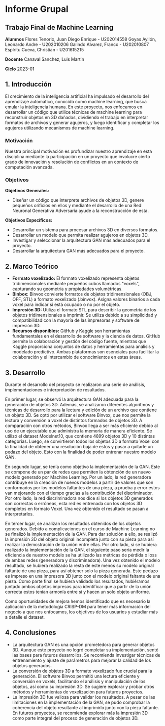 # Informe Grupal 
## Trabajo Final de Machine Learning
**Alumnos**
Flores Tenorio, Juan Diego Enrique - U202014558
Goyas Ayllón, Leonardo Andre - U202010206
Galindo Alvarez, Franco - U202010807
Espíritu Cueva, Christian - U201615215

**Docente**
Canaval Sanchez, Luis Martin

**Ciclo**
2023-01

## 1. Introducción

El crecimiento de la inteligencia artificial ha impulsado el desarrollo del aprendizaje automático, conocido como machine learning, que busca emular la inteligencia humana. En este proyecto, nos enfocamos en desarrollar un código que utilice técnicas de machine learning para reconstruir objetos en 3D dañados, dividiendo el trabajo en interpretar formatos de archivos y generar agujeros, y luego identificar y completar los agujeros utilizando mecanismos de machine learning. 

### Motivación

Nuestra principal motivación es profundizar nuestro aprendizaje en esta disciplina mediante la participación en un proyecto que involucre cierto grado de innovación y resolución de conflictos en un contexto de computación avanzada.

### Objetivos

**Objetivos Generales:**
- Diseñar un código que interprete archivos de objetos 3D, genere pequeños orificios en ellos y mediante el desarrollo de una Red Neuronal Generativa Adversaria ayude a la reconstrucción de esta.

**Objetivos Específicos:**
- Desarrollar un sistema para procesar archivos 3D en diversos formatos.
- Desarrollar un modelo que permita realizar agujeros en objetos 3D.
- Investigar y seleccionar la arquitectura GAN más adecuados para el proyecto.
- Desarrollar la arquitectura GAN más adecuados para el proyecto. 


## 2. Marco Teórico

- **Formato voxelizado:** El formato voxelizado representa objetos tridimensionales mediante pequeños cubos llamados "voxels", capturando su geometría y propiedades volumétricas.
- **Binbox:** Binvox convierte formatos de objetos tridimensionales (OBJ, OFF, STL) a formato voxelizado (.binvox). Asigna valores binarios a cada voxel para indicar si está ocupado o no por el objeto.
- **Impresión 3D:** Utiliza el formato STL para describir la geometría de los objetos tridimensionales a imprimir. Se utiliza debido a su simplicidad y compatibilidad con la mayoría de las impresoras y software de impresión 3D.
- **Recursos disponibles:** GitHub y Kaggle son herramientas fundamentales en el desarrollo de software y la ciencia de datos. GitHub permite la colaboración y gestión del código fuente, mientras que Kaggle proporciona conjuntos de datos y herramientas para análisis y modelado predictivo. Ambas plataformas son esenciales para facilitar la colaboración y el intercambio de conocimientos en estas áreas.


## 3. Desarrollo

Durante el desarrollo del proyecto se realizaron una serie de análisis, implementaciones e interpretación de resultados. 

En primer lugar, se observó la arquitectura GAN adecuada para la generación de objetos 3D. Además, se analizaron diferentes algoritmos y técnicas de desarrollo para la lectura y edición de un archivo que contiene un objeto 3D. Se optó por utilizar el software Binvox, que nos permite la lectura y conversión a voxel de distintos formados de objetos 3D. A comparación con otros métodos, Binvox llega a ser más eficiente debido al uso de un ejecutable que administra la memoria de manera eficiente. Se utilizó el dataset Modelnet10, que contiene 4899 objetos 3D y 10 distintas categorías. Luego, se convirtieron todos los objetos 3D a formato Voxel con la finalidad de obtener una resolución baja de estos y pasar a quitarle un pedazo del objeto. Esto con la finalidad de poder entrenar nuestro modelo GAN.

En segundo lugar, se tenía como objetivo la implementación de la GAN. Este se compone de un par de redes que permiten la obtención de un nuevo modelo generado por Machine Learning. Por un lado, la red generadora contribuye en la creación de nuevos modelos a partir de valores que son conformados por los modelos faltantes de una pieza, a prueba y error estos van mejorando con el tiempo gracias a la contribución del discriminador. Por otro lado, la red discriminadora nos dice si los objetos 3D generados son correctas o erróneas, esta red es entrenada con los objetos 3D completos en formato Voxel. Una vez obtenido el resultado se pasan a interpretarlos.

En tercer lugar, se analizan los resultados obtenidos de los objetos generados. Debido a complicaciones en el curso de Machine Learning no se finalizó la implementación de la GAN. Para dar solución a ello, se realizó la impresión 3D del objeto original incompleta junto con su pieza para así realizar la demostración de la unión entre ellas. Por otro lado, si se hubiera realizado la implementación de la GAN, el siguiente paso sería medir la eficiencia de nuestro modelo se ha utilizado las métricas de pérdida o loss de ambas redes (generadora y discriminadora). Una vez obtenido el modelo resultado, se hubiera realizado la resta de este menos su modelo original faltante de una pieza, para así obtener solo la pieza generada. Este pedazo es impreso en una impresora 3D junto con el modelo original faltante de una pieza. Como parte final se hubiera validado los resultados, hubiéramos juntado ambos objetos impresos para identificar que a partir de la unión correcta estos tenían armonía entre sí y hacen un solo objeto uniforme.

Como oportunidades de mejora hemos identificado que es necesario la aplicación de la metodología CRISP-DM para tener más información del negocio a que nos enfocamos, los objetivos de los usuarios y estudiar más a detalle el dataset. 

## 4. Conclusiones

- La arquitectura GAN es una opción prometedora para generar objetos 3D. Aunque este proyecto no logró completar su implementación, sentó las bases para futuros desarrollos. Se recomienda investigar técnicas de entrenamiento y ajuste de parámetros para mejorar la calidad de los objetos generados.
- La conversión de objetos 3D a formato voxelizado fue crucial para la generación. El software Binvox permitió una lectura eficiente y conversión en voxels, facilitando el análisis y manipulación de los objetos, así como su impresión 3D. Se sugiere explorar y probar otros métodos y herramientas de voxelización para futuros proyectos.
- La impresión 3D fue valiosa para validar los resultados. A pesar de las limitaciones en la implementación de la GAN, se pudo comprobar la coherencia del objeto resultante al imprimirlo junto con la pieza faltante. En futuros proyectos, se recomienda explorar más la impresión 3D como parte integral del proceso de generación de objetos 3D.
